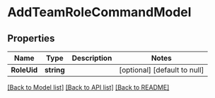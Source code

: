# AddTeamRoleCommandModel

## Properties
Name | Type | Description | Notes
------------ | ------------- | ------------- | -------------
**RoleUid** | **string** |  | [optional] [default to null]

[[Back to Model list]](../README.md#documentation-for-models) [[Back to API list]](../README.md#documentation-for-api-endpoints) [[Back to README]](../README.md)



